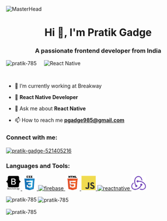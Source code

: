 ![MasterHead](https://wallpapercave.com/wp/wp6953130.jpg)
<h1 align="center">Hi 👋, I'm Pratik Gadge</h1>
<h3 align="center">A passionate frontend developer from India</h3>
<img align="right" alt="React Native" width="400" src="https://cdn.dribbble.com/users/2131993/screenshots/4948736/thoughtworks-gif_dribbble.gif"  >
<p align="left"> <img src="https://komarev.com/ghpvc/?username=pratik-785&label=Profile%20views&color=0e75b6&style=flat" alt="pratik-785" /> </p>

<p align="left"> <a href="https://twitter.com/" target="blank"><img src="https://img.shields.io/twitter/follow/?logo=twitter&style=for-the-badge" alt="" /></a> </p>

- 🔭 I’m currently working at Breakway 

- 🌱 **React Native Developer**

- 💬 Ask me about **React Native**

- 📫 How to reach me **pgadge985@gmail.com**

<h3 align="left">Connect with me:</h3>
<p align="left">
<a href="https://linkedin.com/in/pratik-gadge-521405216" target="blank"><img align="center" src="https://raw.githubusercontent.com/rahuldkjain/github-profile-readme-generator/master/src/images/icons/Social/linked-in-alt.svg" alt="pratik-gadge-521405216" height="30" width="40" /></a>
</p>

<h3 align="left">Languages and Tools:</h3>
<p align="left"> <a href="https://getbootstrap.com" target="_blank" rel="noreferrer"> <img src="https://raw.githubusercontent.com/devicons/devicon/master/icons/bootstrap/bootstrap-plain-wordmark.svg" alt="bootstrap" width="40" height="40"/> </a> <a href="https://www.w3schools.com/css/" target="_blank" rel="noreferrer"> <img src="https://raw.githubusercontent.com/devicons/devicon/master/icons/css3/css3-original-wordmark.svg" alt="css3" width="40" height="40"/> </a> <a href="https://firebase.google.com/" target="_blank" rel="noreferrer"> <img src="https://www.vectorlogo.zone/logos/firebase/firebase-icon.svg" alt="firebase" width="40" height="40"/> </a> <a href="https://www.w3.org/html/" target="_blank" rel="noreferrer"> <img src="https://raw.githubusercontent.com/devicons/devicon/master/icons/html5/html5-original-wordmark.svg" alt="html5" width="40" height="40"/> </a> <a href="https://developer.mozilla.org/en-US/docs/Web/JavaScript" target="_blank" rel="noreferrer"> <img src="https://raw.githubusercontent.com/devicons/devicon/master/icons/javascript/javascript-original.svg" alt="javascript" width="40" height="40"/> </a> <a href="https://reactnative.dev/" target="_blank" rel="noreferrer"> <img src="https://reactnative.dev/img/header_logo.svg" alt="reactnative" width="40" height="40"/> </a> <a href="https://redux.js.org" target="_blank" rel="noreferrer"> <img src="https://raw.githubusercontent.com/devicons/devicon/master/icons/redux/redux-original.svg" alt="redux" width="40" height="40"/> </a> </p>

<p><img align="left" src="https://github-readme-stats.vercel.app/api/top-langs?username=pratik-785&show_icons=true&locale=en&layout=compact" alt="pratik-785" /></p>

<p>&nbsp;<img align="center" src="https://github-readme-stats.vercel.app/api?username=pratik-785&show_icons=true&locale=en" alt="pratik-785" /></p>

<p><img align="center" src="https://github-readme-streak-stats.herokuapp.com/?user=pratik-785&" alt="pratik-785" /></p>
